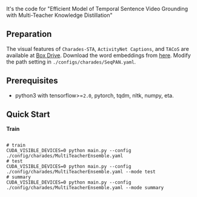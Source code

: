 It's the code for "Efficient Model of Temporal Sentence Video Grounding with Multi-Teacher Knowledge Distillation"


## Preparation
The visual features of `Charades-STA`, `ActivityNet Captions`, and `TACoS` are available at [Box Drive](
https://app.box.com/s/d7q5atlidb31cuj1u8znd7prgrck1r1s).
Download the word embeddings from [here](http://nlp.stanford.edu/data/glove.840B.300d.zip). Modify the path setting in `./configs/charades/SeqPAN.yaml`.

## Prerequisites
- python3 with tensorflow>=`2.0`, pytorch, tqdm, nltk, numpy, eta.

## Quick Start
**Train**
```shell script

# train
CUDA_VISIBLE_DEVICES=0 python main.py --config ./config/charades/MultiTeacherEnsemble.yaml
# test
CUDA_VISIBLE_DEVICES=0 python main.py --config ./config/charades/MultiTeacherEnsemble.yaml --mode test
# summary
CUDA_VISIBLE_DEVICES=0 python main.py --config ./config/charades/MultiTeacherEnsemble.yaml --mode summary

```